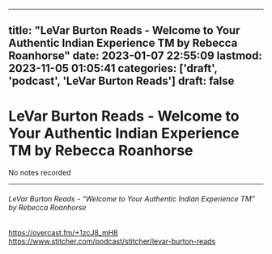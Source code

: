 
---
title: "LeVar Burton Reads - Welcome to Your Authentic Indian Experience TM by Rebecca Roanhorse"
date: 2023-01-07 22:55:09
lastmod: 2023-11-05 01:05:41
categories: ['draft', 'podcast', 'LeVar Burton Reads']
draft: false
---


# LeVar Burton Reads - Welcome to Your Authentic Indian Experience TM by Rebecca Roanhorse

No notes recorded

- - -
###### LeVar Burton Reads - “Welcome to Your Authentic Indian Experience TM” by Rebecca Roanhorse

https://overcast.fm/+1zcJ8_mH8  
https://www.stitcher.com/podcast/stitcher/levar-burton-reads

<!-- #draft #public #podcast #LeVar Burton Reads# -->

<!-- {BearID:21F682AA-D4FA-490B-BCBC-C8168B44B49B-28016-00002D980988A915} -->
